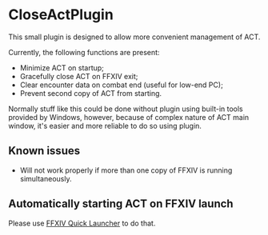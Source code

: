 # CloseActPlugin
This small plugin is designed to allow more convenient management of ACT.

Currently, the following functions are present:
* Minimize ACT on startup;
* Gracefully close ACT on FFXIV exit;
* Clear encounter data on combat end (useful for low-end PC);
* Prevent second copy of ACT from starting.

Normally stuff like this could be done without plugin using built-in tools provided by Windows, however, because of complex nature of ACT main window, it's easier and more reliable to do so using plugin.

## Known issues
* Will not work properly if more than one copy of FFXIV is running simultaneously. 
## Automatically starting ACT on FFXIV launch
Please use [FFXIV Quick Launcher](https://github.com/goatcorp/FFXIVQuickLauncher) to do that.